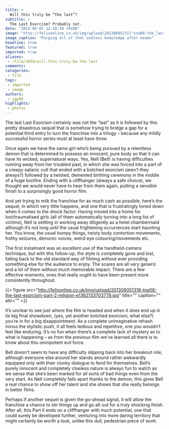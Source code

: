 ```yaml
---
title: >
  Will this truly be “the last”?
subtitle: >
  The Last Exorcism? Probably not.
date: "2013-06-05 12:18:38 +0100"
image: "http://felixonline.co.uk/img/upload/201306051317-tna08-the_last_exorcism_part2-2.jpg"
image_caption: "Purging all of that useless knowledge after exams"
headline: true
featured: true
imported: true
aliases:
 - /film/3650/will-this-truly-be-the-last
comments:
categories:
 - film
tags:
 - imported
 - image
authors:
 - jgp09
highlights:
 - photos
---
```


The last Last Exorcism certainly was not the “last” as it is followed by this pretty disastrous sequel that is somehow trying to bridge a gap for a potential third entry to turn the franchise into a trilogy – because any mildly successful horror series must at least have three.

Once again we have the same girl who’s being pursued by a relentless demon that is determined to possess an innocent, pure body so that it can have its wicked, supernatural ways. Yes, Nell (Bell) is having difficulties running away from her troubled past, in which she was forced into a part of a creepy satanic cult that ended with a botched exorcism (aren’t they always?) followed by a twisted, demented birthing ceremony in the middle of a huge bonfire. Ending with a cliffhanger (always a safe choice), we thought we would never have to hear from them again, putting a sensible finish to a surprisingly good horror film.

And yet trying to milk the franchise for as much cash as possible, here’s the sequel, in which very little happens, and one that is frustratingly toned down when it comes to the shock factor. Having moved into a home for lost/traumatised girls (all of them automatically turning into a long list of victims), Nell is settling in working away diligently as a hotel chambermaid although it’s not long until the usual frightening occurrences start haunting her. You know, the usual bumpy things, twisty body contortion movements, frothy seizures, demonic voices, weird eye colouring/movements etc.

The first instalment was an excellent use of the handheld-camera technique, but with this follow-up, the style is completely gone and lost, falling back to the old standard way of filming without ever providing something else for the audience to enjoy. The scares are all very generic and a lot of them without much memorable impact. There are a few effective moments, ones that really ought to have been present more consistently throughout.

{{< figure src="http://felixonline.co.uk/img/upload/201306051318-tna08-the-last-exorcism-part-2-religion-e1362133703778.jpg" title="" caption="" attr="" >}}

It’s unclear to see just where the film is headed and when it does end up in its big final showdown, (yes, yet another botched exorcism, what else?) you’re in for a big disappointment. As a complete unimaginative rehash minus the stylistic push, it all feels tedious and repetitive, one you wouldn’t feel like enduring. It’s no fun when there’s a complete lack of mystery as to what is happening – as from the previous film we’ve learned all there is to know about this omnipotent evil force.

Bell doesn’t seem to have any difficulty slipping back into her breakout role, although everyone else around her stands around rather awkwardly equipped only with their clunky dialogue to fend for themselves. Bell’s purely innocent and completely clueless nature is always fun to watch as we sense that she’s been marked for all sorts of bad things even from the very start. As Nell completely falls apart thanks to the demon, this gives Bell a real chance to show off her talent and she shows that she really belongs in better films.

Perhaps if another sequel is given the go-ahead signal, it will allow the franchise a chance to stir things up and go all-out for a truly shocking finish. After all, this Part II ends on a cliffhanger with much potential, one that could surely be developed further, venturing into more daring territory that might certainly be worth a look, unlike this dull, pedestrian piece of work.
